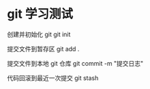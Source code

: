 # git 学习测试

创建并初始化 git
git init

提交文件到暂存区
git add .

提交文件到本地 git 仓库
git commit -m "提交日志"

代码回滚到最近一次提交
git stash
